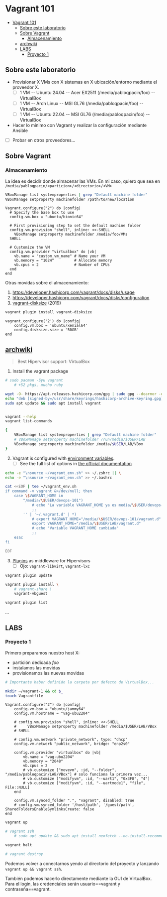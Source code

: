 # Vagrant 101

- [Vagrant 101](#vagrant-101)
  - [Sobre este laboratorio](#sobre-este-laboratorio)
  - [Sobre Vagrant](#sobre-vagrant)
    - [Almacenamiento](#almacenamiento)
  - [archwiki](#archwiki)
  - [LABS](#labs)
    - [Proyecto 1](#proyecto-1)


## Sobre este laboratorio

- Provisionar X VMs con X sistemas en X ubicación/entorno mediante el proveedor X.
  - [ ] 1 VM -- Ubuntu 24.04 -- Acer EX2511 (/media/pabloqpacin/foo) -- VirtualBox
  - [ ] 1 VM -- Arch Linux -- MSI GL76 (/media/pabloqpacin/foo) -- VirtualBox
  - [ ] 1 VM -- Ubuntu 22.04 -- MSI GL76 (/media/pabloqpacin/foo) -- VirtualBox
- Hacer lo mínimo con Vagrant y realizar la configuración mediante Ansible
- [ ] Probar en otros proveedores...


## Sobre Vagrant


### Almacenamiento

La idea es decidir donde almacenar las VMs. En mi caso, quiero que sea en `/media/pabloqpacin/<particion>/<directorio>/<VM>`

```bash
VBoxManage list systemproperties | grep "Default machine folder"
VBoxManage setproperty machinefolder /path/to/new/location
```

```vagrantfile
Vagrant.configure("2") do |config|
  # Specify the base box to use
  config.vm.box = "ubuntu/bionic64"

  # First provisioning step to set the default machine folder
  config.vm.provision "shell", inline: <<-SHELL
    VBoxManage setproperty machinefolder /media/foo/VMs
  SHELL

  # Customize the VM
  config.vm.provider "virtualbox" do |vb|
    vb.name = "custom_vm_name" # Name your VM
    vb.memory = "1024"         # Allocate memory
    vb.cpus = 2                # Number of CPUs
  end
end
```


Otras movidas sobre el almacenamiento:

1. https://developer.hashicorp.com/vagrant/docs/disks/usage
2. https://developer.hashicorp.com/vagrant/docs/disks/configuration
3. [vagrant-disksize](https://stackoverflow.com/questions/49822594/vagrant-how-to-specify-the-disk-size) (2019)

```bash
vagrant plugin install vagrant-disksize
```
```vagrantfile
vagrant.configure('2') do |config|
    config.vm.box = 'ubuntu/xenial64'
    config.disksize.size = '50GB'
end
```

## [archwiki](https://wiki.archlinux.org/title/Vagrant)

> Best Hipervisor support: VirtualBox

1. Install the vagrant package

```bash
# sudo pacman -Syu vagrant
    # +52 pkgs, mucho ruby

wget -O- https://apt.releases.hashicorp.com/gpg | sudo gpg --dearmor -o /usr/share/keyrings/hashicorp-archive-keyring.gpg
echo "deb [signed-by=/usr/share/keyrings/hashicorp-archive-keyring.gpg] https://apt.releases.hashicorp.com $(lsb_release -cs) main" | sudo tee /etc/apt/sources.list.d/hashicorp.list
sudo apt update && sudo apt install vagrant


vagrant --help
vagrant list-commands

{
    VBoxManage list systemproperties | grep "Default machine folder"
    # VBoxManage setproperty machinefolder /run/media/$USER/LAB
    VBoxManage setproperty machinefolder /media/$USER/LAB/VBox
}

```

2. Vagrant is configured with [environment variables](https://wiki.archlinux.org/title/Environment_variables).
   - [ ] See the full list of options in [the official documentation](https://developer.hashicorp.com/vagrant/docs/other/environmental-variables)

<!-- ```bash
echo -e "\nsource ~/vagrant_init.sh" >> ~/.zshrc || \
echo -e "\nsource ~/vagrant_init.sh" >> ~/.bashrc

cat <<EOF || tee ~/vagrant_init.sh
case $VAGRANT_HOME in
    '~/.vagrant.d') VAGRANT_HOME=
    'media/$USER/;;
    *) echo "Unknown state"
esac
EOF
``` -->

```bash
echo -e "\nsource ~/vagrant_env.sh" >> ~/.zshrc || \
echo -e "\nsource ~/vagrant_env.sh" >> ~/.bashrc

cat <<EOF | tee ~/vagrant_env.sh
if command -v vagrant &>/dev/null; then
    case \$VAGRANT_HOME in
        "/media/\$USER/devops-101")
            # echo "La variable VAGRANT_HOME ya es media/\$USER/devops-101"
            ;;
        '' | '~/.vagrant.d' | *)
            # export VAGRANT_HOME="/media/\$USER/devops-101/vagrant.d"
            export VAGRANT_HOME="/media/\$USER/LAB/vagrant.d"
            # echo "Variable VAGRANT_HOME cambiada"
            ;;
    esac
fi

EOF
```

3. [Plugins](https://www.vagrantup.com/docs/plugins/) as middleware for Hipervisors
   - [ ] Ojo: `vagrant-libvirt`, `vagrant-lxc`

```bash
vagrant plugin update

vagrant plugin install \
    # vagrant-share \
    vagrant-vbguest

vagrant plugin list
```

...


## LABS

### Proyecto 1

Primero preparamos nuestro host X:
- partición dedicada *foo*
- instalamos las movidas
- provisionamos las nuevas movidas


```bash
# Importante haber definido la carpeta por defecto de VirtualBox...

mkdir ~/vagrant-1 && cd $_
touch Vagrantfile
```

```Vagrantfile
Vagrant.configure("2") do |config|
    config.vm.box = "ubuntu/jammy64"
    config.vm.hostname = "vag-ubu2204"

    # config.vm.provision "shell", inline: <<-SHELL
    #     VBoxManage setproperty machinefolder /media/$USER/LAB/VBox
    # SHELL

    # config.vm.network "private_network", type: "dhcp"
    config.vm.network "public_network", bridge: "enp2s0"

    config.vm.provider "virtualbox" do |vb|
        vb.name = "vag-ubu2204"
        vb.memory = "2048"
        vb.cpus = 2
        # vb.customize ["movevm", :id, "--folder", "/media/pabloqpacin/LAB/VBox"] # solo funciona la primera vez...
        # vb.customize ["modifyvm", :id, "--uart1", "0x3F8", "4"]
        # vb.customize ["modifyvm", :id, "--uartmode1", "file", File::NULL]
    end
 
    config.vm.synced_folder ".", "vagrant", disabled: true
    # config.vm.synced_folder '/host/path', '/guest/path', SharedFoldersEnableSymlinksCreate: false
end
```

```bash
vagrant up

# vagrant ssh
    # sudo apt update && sudo apt install neofetch --no-install-recommends && neofetch

vagrant halt

# vagrant destroy
```

Podemos volver a conectarnos yendo al directorio del proyecto y lanzando `vagrant up && vagrant ssh`.

También podemos hacerlo directamente mediante la GUI de VirtualBox. Para el login, las credenciales serán usuario==vagrant y contraseña==vagrant.
